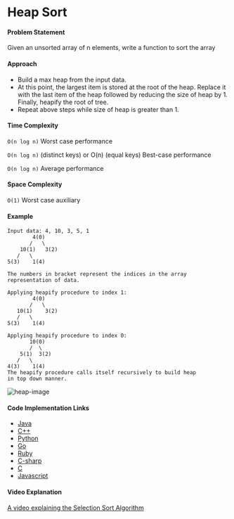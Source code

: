 Heap Sort
=========

#### Problem Statement

Given an unsorted array of n elements, write a function to sort the array

#### Approach

-   Build a max heap from the input data.
-   At this point, the largest item is stored at the root of the heap. Replace it with the last item of the heap followed by reducing the size of heap by 1. Finally, heapify the root of tree.
-   Repeat above steps while size of heap is greater than 1.

#### Time Complexity

`O(n log n)` Worst case performance

`O(n log n)` (distinct keys) or O(n) (equal keys) Best-case performance

`O(n log n)` Average performance

#### Space Complexity

`O(1)` Worst case auxiliary

#### Example

    Input data: 4, 10, 3, 5, 1
            4(0)
           /   \
        10(1)   3(2)
       /   \
    5(3)    1(4)

    The numbers in bracket represent the indices in the array
    representation of data.

    Applying heapify procedure to index 1:
            4(0)
           /   \
       10(1)    3(2)
       /   \
    5(3)    1(4)

    Applying heapify procedure to index 0:
           10(0)
           /  \
        5(1)  3(2)
       /   \
    4(3)    1(4)
    The heapify procedure calls itself recursively to build heap
    in top down manner.

![heap-image](https://upload.wikimedia.org/wikipedia/commons/1/1b/Sorting_heapsort_anim.gif "Heap Sort")

#### Code Implementation Links

-   [Java](https://github.com/TheAlgorithms/Java/blob/master/Sorts/HeapSort.java)
-   [C++](https://github.com/TheAlgorithms/C-Plus-Plus/blob/master/sorting/heap_sort.cpp)
-   [Python](https://github.com/TheAlgorithms/Python/blob/master/sorts/heap_sort.py)
-   [Go](https://github.com/TheAlgorithms/Go/blob/master/sorts/heapsort.go)
-   [Ruby](https://github.com/TheAlgorithms/Ruby/blob/master/sorting/heap_sort.rb)
-   [C-sharp](https://github.com/TheAlgorithms/C-Sharp/blob/master/Algorithms/Sorters/Comparison/HeapSorter.cs)
-   [C](https://github.com/TheAlgorithms/C/blob/master/sorting/heap_sort.c)
-   [Javascript](https://github.com/TheAlgorithms/Javascript/blob/master/Sorts/HeapSort.js)

#### Video Explanation

[A video explaining the Selection Sort Algorithm](https://www.youtube.com/watch?v=MtQL_ll5KhQ)
